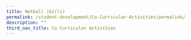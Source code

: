 ```yaml
---
title: Netball (Girls)
permalink: /student-development/Co-Curricular-Activities/permalink/
description: ""
third_nav_title: Co Curricular Activities
---
```

